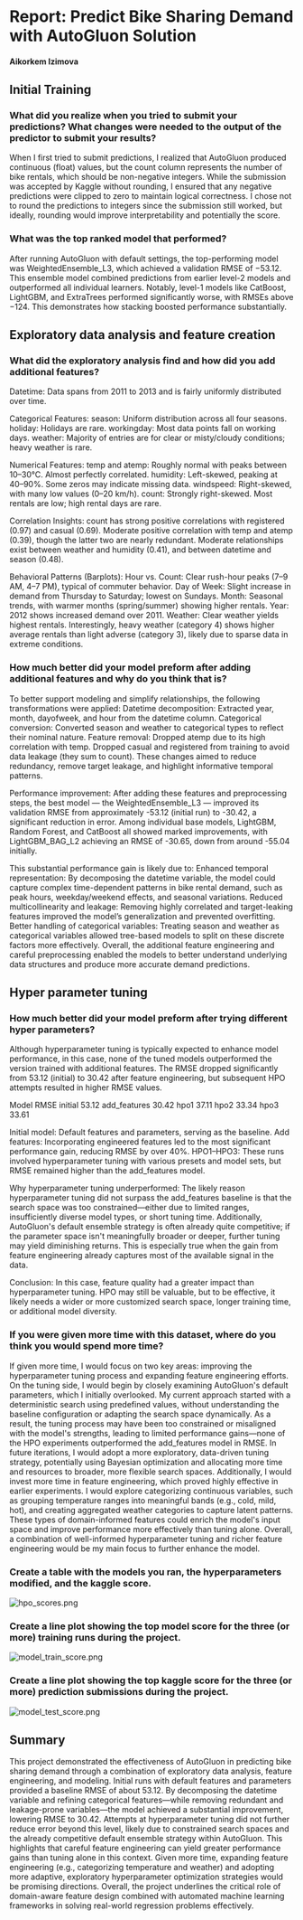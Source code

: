 # Report: Predict Bike Sharing Demand with AutoGluon Solution
#### Aikorkem Izimova

## Initial Training
### What did you realize when you tried to submit your predictions? What changes were needed to the output of the predictor to submit your results?
When I first tried to submit predictions, I realized that AutoGluon produced continuous (float) values, but the count column represents the number of bike rentals, which should be non-negative integers. While the submission was accepted by Kaggle without rounding, I ensured that any negative predictions were clipped to zero to maintain logical correctness. I chose not to round the predictions to integers since the submission still worked, but ideally, rounding would improve interpretability and potentially the score.

### What was the top ranked model that performed?
After running AutoGluon with default settings, the top-performing model was WeightedEnsemble_L3, which achieved a validation RMSE of −53.12. This ensemble model combined predictions from earlier level-2 models and outperformed all individual learners.
Notably, level-1 models like CatBoost, LightGBM, and ExtraTrees performed significantly worse, with RMSEs above −124. This demonstrates how stacking boosted performance substantially.

## Exploratory data analysis and feature creation
### What did the exploratory analysis find and how did you add additional features?
Datetime:
    Data spans from 2011 to 2013 and is fairly uniformly distributed over time.

Categorical Features:
    season: Uniform distribution across all four seasons.
    holiday: Holidays are rare.
    workingday: Most data points fall on working days.
    weather: Majority of entries are for clear or misty/cloudy conditions; heavy weather is rare.

Numerical Features:
    temp and atemp: Roughly normal with peaks between 10–30°C. Almost perfectly correlated.
    humidity: Left-skewed, peaking at 40–90%. Some zeros may indicate missing data.
    windspeed: Right-skewed, with many low values (0–20 km/h).
    count: Strongly right-skewed. Most rentals are low; high rental days are rare.

Correlation Insights:
    count has strong positive correlations with registered (0.97) and casual (0.69).
    Moderate positive correlation with temp and atemp (0.39), though the latter two are nearly redundant.
    Moderate relationships exist between weather and humidity (0.41), and between datetime and season (0.48).

Behavioral Patterns (Barplots):
    Hour vs. Count: Clear rush-hour peaks (7–9 AM, 4–7 PM), typical of commuter behavior.
    Day of Week: Slight increase in demand from Thursday to Saturday; lowest on Sundays.
    Month: Seasonal trends, with warmer months (spring/summer) showing higher rentals.
    Year: 2012 shows increased demand over 2011.
    Weather: Clear weather yields highest rentals. Interestingly, heavy weather (category 4) shows higher average rentals than light adverse (category 3), likely due to sparse data in extreme conditions.


### How much better did your model preform after adding additional features and why do you think that is?
To better support modeling and simplify relationships, the following transformations were applied:
Datetime decomposition: Extracted year, month, dayofweek, and hour from the datetime column.
Categorical conversion: Converted season and weather to categorical types to reflect their nominal nature.
    Feature removal:
    Dropped atemp due to its high correlation with temp.
    Dropped casual and registered from training to avoid data leakage (they sum to count).
    These changes aimed to reduce redundancy, remove target leakage, and highlight informative temporal patterns.

Performance improvement:
After adding these features and preprocessing steps, the best model — the WeightedEnsemble_L3 — improved its validation RMSE from approximately -53.12 (initial run) to -30.42, a significant reduction in error. Among individual base models, LightGBM, Random Forest, and CatBoost all showed marked improvements, with LightGBM_BAG_L2 achieving an RMSE of -30.65, down from around -55.04 initially.

This substantial performance gain is likely due to:
    Enhanced temporal representation: By decomposing the datetime variable, the model could capture complex time-dependent patterns in bike rental demand, such as peak hours, weekday/weekend effects, and seasonal variations.
    Reduced multicollinearity and leakage: Removing highly correlated and target-leaking features improved the model’s generalization and prevented overfitting.
    Better handling of categorical variables: Treating season and weather as categorical variables allowed tree-based models to split on these discrete factors more effectively.
Overall, the additional feature engineering and careful preprocessing enabled the models to better understand underlying data structures and produce more accurate demand predictions.

## Hyper parameter tuning
### How much better did your model preform after trying different hyper parameters?
Although hyperparameter tuning is typically expected to enhance model performance, in this case, none of the tuned models outperformed the version trained with additional features. The RMSE dropped significantly from 53.12 (initial) to 30.42 after feature engineering, but subsequent HPO attempts resulted in higher RMSE values.

Model	RMSE
initial	53.12
add_features	30.42
hpo1	37.11
hpo2	33.34
hpo3	33.61

Initial model: Default features and parameters, serving as the baseline.
Add features: Incorporating engineered features led to the most significant performance gain, reducing RMSE by over 40%.
HPO1–HPO3: These runs involved hyperparameter tuning with various presets and model sets, but RMSE remained higher than the add_features model.

Why hyperparameter tuning underperformed:
The likely reason hyperparameter tuning did not surpass the add_features baseline is that the search space was too constrained—either due to limited ranges, insufficiently diverse model types, or short tuning time. Additionally, AutoGluon's default ensemble strategy is often already quite competitive; if the parameter space isn't meaningfully broader or deeper, further tuning may yield diminishing returns. This is especially true when the gain from feature engineering already captures most of the available signal in the data.

Conclusion:
In this case, feature quality had a greater impact than hyperparameter tuning. HPO may still be valuable, but to be effective, it likely needs a wider or more customized search space, longer training time, or additional model diversity.

### If you were given more time with this dataset, where do you think you would spend more time?
If given more time, I would focus on two key areas: improving the hyperparameter tuning process and expanding feature engineering efforts.
On the tuning side, I would begin by closely examining AutoGluon's default parameters, which I initially overlooked. My current approach started with a deterministic search using predefined values, without understanding the baseline configuration or adapting the search space dynamically. As a result, the tuning process may have been too constrained or misaligned with the model's strengths, leading to limited performance gains—none of the HPO experiments outperformed the add_features model in RMSE. In future iterations, I would adopt a more exploratory, data-driven tuning strategy, potentially using Bayesian optimization and allocating more time and resources to broader, more flexible search spaces.
Additionally, I would invest more time in feature engineering, which proved highly effective in earlier experiments. I would explore categorizing continuous variables, such as grouping temperature ranges into meaningful bands (e.g., cold, mild, hot), and creating aggregated weather categories to capture latent patterns. These types of domain-informed features could enrich the model's input space and improve performance more effectively than tuning alone.
Overall, a combination of well-informed hyperparameter tuning and richer feature engineering would be my main focus to further enhance the model.

### Create a table with the models you ran, the hyperparameters modified, and the kaggle score.
![hpo_scores.png](img/hpo_scores.png)

### Create a line plot showing the top model score for the three (or more) training runs during the project.

![model_train_score.png](img/model_train_score.png)

### Create a line plot showing the top kaggle score for the three (or more) prediction submissions during the project.

![model_test_score.png](img/model_test_score.png)

## Summary
This project demonstrated the effectiveness of AutoGluon in predicting bike sharing demand through a combination of exploratory data analysis, feature engineering, and modeling. Initial runs with default features and parameters provided a baseline RMSE of about 53.12. By decomposing the datetime variable and refining categorical features—while removing redundant and leakage-prone variables—the model achieved a substantial improvement, lowering RMSE to 30.42.
Attempts at hyperparameter tuning did not further reduce error beyond this level, likely due to constrained search spaces and the already competitive default ensemble strategy within AutoGluon. This highlights that careful feature engineering can yield greater performance gains than tuning alone in this context.
Given more time, expanding feature engineering (e.g., categorizing temperature and weather) and adopting more adaptive, exploratory hyperparameter optimization strategies would be promising directions. Overall, the project underlines the critical role of domain-aware feature design combined with automated machine learning frameworks in solving real-world regression problems effectively.
